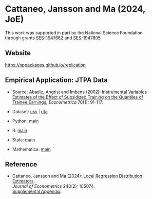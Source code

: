 # Cattaneo, Jansson and Ma (2024, JoE)

This work was supported in part by the National Science Foundation through grants [SES-1947662](https://www.nsf.gov/awardsearch/showAward?AWD_ID=1947662) and [SES-1947805](https://www.nsf.gov/awardsearch/showAward?AWD_ID=1947805).

## Website 

https://nppackages.github.io/replication

## Empirical Application: JTPA Data

- Source: Abadie, Angrist and Imbens (2002): [Instrumental Variables Estimates of the Effect of Subsidized Training on the Quantiles of Trainee Earnings](https://doi.org/10.1111/1468-0262.00270), _Econometrica_ 70(1): 91-117.

- Dataset: [csv](jtpa.csv) | [dta](jtpa.dta)

- Python: [main](CJM_2024_JoE.py)

- R: [main](CJM_2024_JoE.R)

- Stata: [main](CJM_2024_JoE.do)

- Mathematica: [main](CJM_2024_JoE.nb)

## Reference

- Cattaneo, Jansson and Ma (2024): [Local Regression Distribution Estimators](https://nppackages.github.io/references/Cattaneo-Jansson-Ma_2024_JoE.pdf).<br>
_Journal of Econometrics_ 240(2): 105074.<br>
[Supplemental Appendix](https://nppackages.github.io/references/Cattaneo-Jansson-Ma_2024_JoE--Supplement.pdf).

<br><br>
